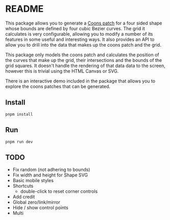 # README

This package allows you to generate a [Coons patch](https://en.wikipedia.org/wiki/Coons_patch) for a four sided shape whose bounds are defined by four cubic Bezier curves. The grid it calculates is very configurable, allowing you to modify a number of its features in some useful and interesting ways. It also provides an API to allow you to drill into the data that makes up the coons patch and the grid.

This package only models the coons patch and calculates the position of the curves that make up the grid, their intersections and the bounds of the grid squares. It doesn't handle the rendering of that data data to the screen, however this is trivial using the HTML Canvas or SVG.

There is an interactive demo included in the package that allows you to explore the coons patches that can be generated.

## Install

```
pnpm install
```

## Run

```
pnpm run dev
```

## TODO

- Fix random (not adhering to bounds)
- Fix width and height for Shape SVG
- Basic mobile styles
- Shortcuts
  - double-click to reset corner controls
- Add credit
- Global zero/link/mirror
- Hide / show control points
- Multi
